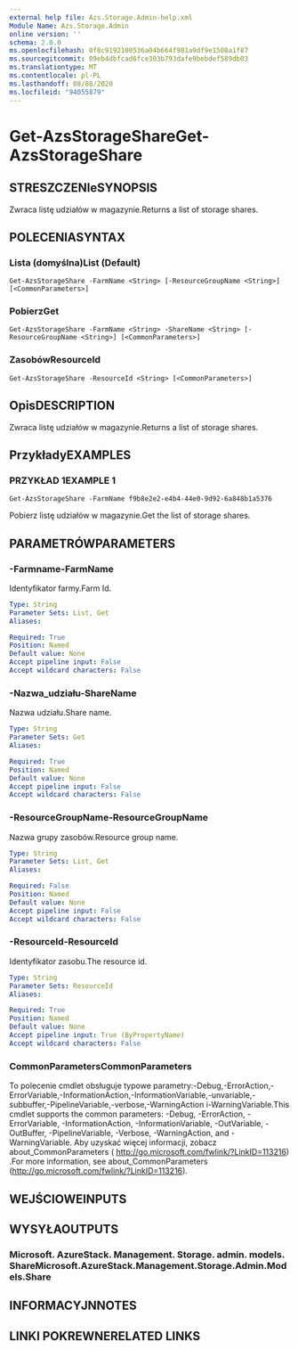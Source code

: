 ```yaml
---
external help file: Azs.Storage.Admin-help.xml
Module Name: Azs.Storage.Admin
online version: ''
schema: 2.0.0
ms.openlocfilehash: 0f8c9192100536a04b664f981a9df9e1508a1f87
ms.sourcegitcommit: 09eb4dbfcad6fce303b793dafe9bebdef589db03
ms.translationtype: MT
ms.contentlocale: pl-PL
ms.lasthandoff: 08/08/2020
ms.locfileid: "94055879"
---
```

# <span data-ttu-id="0b0f2-101">Get-AzsStorageShare</span><span class="sxs-lookup"><span data-stu-id="0b0f2-101">Get-AzsStorageShare</span></span>

## <span data-ttu-id="0b0f2-102">STRESZCZENIe</span><span class="sxs-lookup"><span data-stu-id="0b0f2-102">SYNOPSIS</span></span>
<span data-ttu-id="0b0f2-103">Zwraca listę udziałów w magazynie.</span><span class="sxs-lookup"><span data-stu-id="0b0f2-103">Returns a list of storage shares.</span></span>

## <span data-ttu-id="0b0f2-104">POLECENIA</span><span class="sxs-lookup"><span data-stu-id="0b0f2-104">SYNTAX</span></span>

### <span data-ttu-id="0b0f2-105">Lista (domyślna)</span><span class="sxs-lookup"><span data-stu-id="0b0f2-105">List (Default)</span></span>
```
Get-AzsStorageShare -FarmName <String> [-ResourceGroupName <String>] [<CommonParameters>]
```

### <span data-ttu-id="0b0f2-106">Pobierz</span><span class="sxs-lookup"><span data-stu-id="0b0f2-106">Get</span></span>
```
Get-AzsStorageShare -FarmName <String> -ShareName <String> [-ResourceGroupName <String>] [<CommonParameters>]
```

### <span data-ttu-id="0b0f2-107">Zasobów</span><span class="sxs-lookup"><span data-stu-id="0b0f2-107">ResourceId</span></span>
```
Get-AzsStorageShare -ResourceId <String> [<CommonParameters>]
```

## <span data-ttu-id="0b0f2-108">Opis</span><span class="sxs-lookup"><span data-stu-id="0b0f2-108">DESCRIPTION</span></span>
<span data-ttu-id="0b0f2-109">Zwraca listę udziałów w magazynie.</span><span class="sxs-lookup"><span data-stu-id="0b0f2-109">Returns a list of storage shares.</span></span>

## <span data-ttu-id="0b0f2-110">Przykłady</span><span class="sxs-lookup"><span data-stu-id="0b0f2-110">EXAMPLES</span></span>

### <span data-ttu-id="0b0f2-111">PRZYKŁAD 1</span><span class="sxs-lookup"><span data-stu-id="0b0f2-111">EXAMPLE 1</span></span>
```
Get-AzsStorageShare -FarmName f9b8e2e2-e4b4-44e0-9d92-6a848b1a5376
```

<span data-ttu-id="0b0f2-112">Pobierz listę udziałów w magazynie.</span><span class="sxs-lookup"><span data-stu-id="0b0f2-112">Get the list of storage shares.</span></span>

## <span data-ttu-id="0b0f2-113">PARAMETRÓW</span><span class="sxs-lookup"><span data-stu-id="0b0f2-113">PARAMETERS</span></span>

### <span data-ttu-id="0b0f2-114">-Farmname</span><span class="sxs-lookup"><span data-stu-id="0b0f2-114">-FarmName</span></span>
<span data-ttu-id="0b0f2-115">Identyfikator farmy.</span><span class="sxs-lookup"><span data-stu-id="0b0f2-115">Farm Id.</span></span>

```yaml
Type: String
Parameter Sets: List, Get
Aliases:

Required: True
Position: Named
Default value: None
Accept pipeline input: False
Accept wildcard characters: False
```

### <span data-ttu-id="0b0f2-116">-Nazwa_udziału</span><span class="sxs-lookup"><span data-stu-id="0b0f2-116">-ShareName</span></span>
<span data-ttu-id="0b0f2-117">Nazwa udziału.</span><span class="sxs-lookup"><span data-stu-id="0b0f2-117">Share name.</span></span>

```yaml
Type: String
Parameter Sets: Get
Aliases:

Required: True
Position: Named
Default value: None
Accept pipeline input: False
Accept wildcard characters: False
```

### <span data-ttu-id="0b0f2-118">-ResourceGroupName</span><span class="sxs-lookup"><span data-stu-id="0b0f2-118">-ResourceGroupName</span></span>
<span data-ttu-id="0b0f2-119">Nazwa grupy zasobów.</span><span class="sxs-lookup"><span data-stu-id="0b0f2-119">Resource group name.</span></span>

```yaml
Type: String
Parameter Sets: List, Get
Aliases:

Required: False
Position: Named
Default value: None
Accept pipeline input: False
Accept wildcard characters: False
```

### <span data-ttu-id="0b0f2-120">-ResourceId</span><span class="sxs-lookup"><span data-stu-id="0b0f2-120">-ResourceId</span></span>
<span data-ttu-id="0b0f2-121">Identyfikator zasobu.</span><span class="sxs-lookup"><span data-stu-id="0b0f2-121">The resource id.</span></span>

```yaml
Type: String
Parameter Sets: ResourceId
Aliases:

Required: True
Position: Named
Default value: None
Accept pipeline input: True (ByPropertyName)
Accept wildcard characters: False
```

### <span data-ttu-id="0b0f2-122">CommonParameters</span><span class="sxs-lookup"><span data-stu-id="0b0f2-122">CommonParameters</span></span>
<span data-ttu-id="0b0f2-123">To polecenie cmdlet obsługuje typowe parametry:-Debug,-ErrorAction,-ErrorVariable,-InformationAction,-InformationVariable,-unvariable,-subbuffer,-PipelineVariable,-verbose,-WarningAction i-WarningVariable.</span><span class="sxs-lookup"><span data-stu-id="0b0f2-123">This cmdlet supports the common parameters: -Debug, -ErrorAction, -ErrorVariable, -InformationAction, -InformationVariable, -OutVariable, -OutBuffer, -PipelineVariable, -Verbose, -WarningAction, and -WarningVariable.</span></span> <span data-ttu-id="0b0f2-124">Aby uzyskać więcej informacji, zobacz about_CommonParameters ( http://go.microsoft.com/fwlink/?LinkID=113216) .</span><span class="sxs-lookup"><span data-stu-id="0b0f2-124">For more information, see about_CommonParameters (http://go.microsoft.com/fwlink/?LinkID=113216).</span></span>

## <span data-ttu-id="0b0f2-125">WEJŚCIOWE</span><span class="sxs-lookup"><span data-stu-id="0b0f2-125">INPUTS</span></span>

## <span data-ttu-id="0b0f2-126">WYSYŁA</span><span class="sxs-lookup"><span data-stu-id="0b0f2-126">OUTPUTS</span></span>

### <span data-ttu-id="0b0f2-127">Microsoft. AzureStack. Management. Storage. admin. models. Share</span><span class="sxs-lookup"><span data-stu-id="0b0f2-127">Microsoft.AzureStack.Management.Storage.Admin.Models.Share</span></span>

## <span data-ttu-id="0b0f2-128">INFORMACYJN</span><span class="sxs-lookup"><span data-stu-id="0b0f2-128">NOTES</span></span>

## <span data-ttu-id="0b0f2-129">LINKI POKREWNE</span><span class="sxs-lookup"><span data-stu-id="0b0f2-129">RELATED LINKS</span></span>
